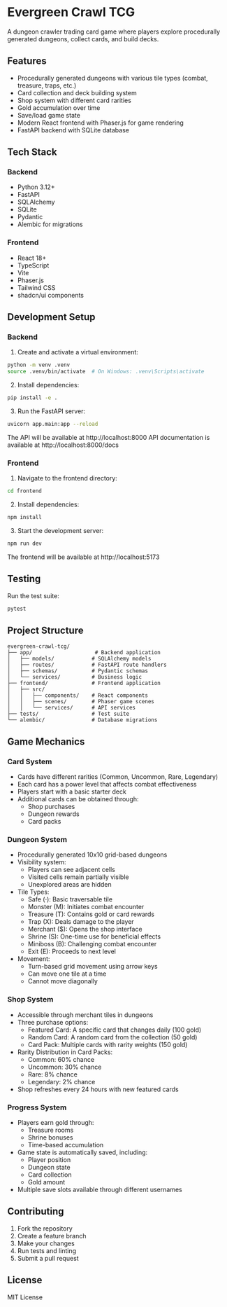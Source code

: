 # Evergreen Crawl TCG

A dungeon crawler trading card game where players explore procedurally generated dungeons, collect cards, and build decks.

## Features

- Procedurally generated dungeons with various tile types (combat, treasure, traps, etc.)
- Card collection and deck building system
- Shop system with different card rarities
- Gold accumulation over time
- Save/load game state
- Modern React frontend with Phaser.js for game rendering
- FastAPI backend with SQLite database

## Tech Stack

### Backend

- Python 3.12+
- FastAPI
- SQLAlchemy
- SQLite
- Pydantic
- Alembic for migrations

### Frontend

- React 18+
- TypeScript
- Vite
- Phaser.js
- Tailwind CSS
- shadcn/ui components

## Development Setup

### Backend

1. Create and activate a virtual environment:

```bash
python -m venv .venv
source .venv/bin/activate  # On Windows: .venv\Scripts\activate
```

2. Install dependencies:

```bash
pip install -e .
```

3. Run the FastAPI server:

```bash
uvicorn app.main:app --reload
```

The API will be available at http://localhost:8000
API documentation is available at http://localhost:8000/docs

### Frontend

1. Navigate to the frontend directory:

```bash
cd frontend
```

2. Install dependencies:

```bash
npm install
```

3. Start the development server:

```bash
npm run dev
```

The frontend will be available at http://localhost:5173

## Testing

Run the test suite:

```bash
pytest
```

## Project Structure

```
evergreen-crawl-tcg/
├── app/                    # Backend application
│   ├── models/            # SQLAlchemy models
│   ├── routes/            # FastAPI route handlers
│   ├── schemas/           # Pydantic schemas
│   └── services/          # Business logic
├── frontend/              # Frontend application
│   ├── src/
│   │   ├── components/    # React components
│   │   ├── scenes/        # Phaser game scenes
│   │   └── services/      # API services
├── tests/                 # Test suite
└── alembic/               # Database migrations
```

## Game Mechanics

### Card System

- Cards have different rarities (Common, Uncommon, Rare, Legendary)
- Each card has a power level that affects combat effectiveness
- Players start with a basic starter deck
- Additional cards can be obtained through:
  - Shop purchases
  - Dungeon rewards
  - Card packs

### Dungeon System

- Procedurally generated 10x10 grid-based dungeons
- Visibility system:
  - Players can see adjacent cells
  - Visited cells remain partially visible
  - Unexplored areas are hidden
- Tile Types:
  - Safe (·): Basic traversable tile
  - Monster (M): Initiates combat encounter
  - Treasure (T): Contains gold or card rewards
  - Trap (X): Deals damage to the player
  - Merchant ($): Opens the shop interface
  - Shrine (S): One-time use for beneficial effects
  - Miniboss (B): Challenging combat encounter
  - Exit (E): Proceeds to next level
- Movement:
  - Turn-based grid movement using arrow keys
  - Can move one tile at a time
  - Cannot move diagonally

### Shop System

- Accessible through merchant tiles in dungeons
- Three purchase options:
  - Featured Card: A specific card that changes daily (100 gold)
  - Random Card: A random card from the collection (50 gold)
  - Card Pack: Multiple cards with rarity weights (150 gold)
- Rarity Distribution in Card Packs:
  - Common: 60% chance
  - Uncommon: 30% chance
  - Rare: 8% chance
  - Legendary: 2% chance
- Shop refreshes every 24 hours with new featured cards

### Progress System

- Players earn gold through:
  - Treasure rooms
  - Shrine bonuses
  - Time-based accumulation
- Game state is automatically saved, including:
  - Player position
  - Dungeon state
  - Card collection
  - Gold amount
- Multiple save slots available through different usernames

## Contributing

1. Fork the repository
2. Create a feature branch
3. Make your changes
4. Run tests and linting
5. Submit a pull request

## License

MIT License
